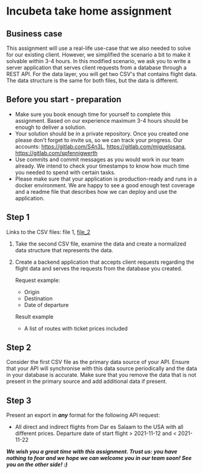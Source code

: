 # Incubeta take home assignment

## Business case

This assignment will use a real-life use-case that we also needed to solve for our existing client. However, we simplified the scenario a bit to make it solvable within 3-4 hours. In this modified scenario, we ask you to write a server application that serves client requests from a database through a REST API. For the data layer, you will get two CSV's that contains flight data. The data structure is the same for both files, but the data is different.

## Before you start - preparation

- Make sure you book enough time for yourself to complete this assignment. Based on our experience maximum 3-4 hours should be enough to deliver a solution.
- Your solution should be in a private repository. Once you created one please don't forget to invite us, so we can track your progress. Our accounts: https://gitlab.com/S4n3L, https://gitlab.com/miguelosana, https://gitlab.com/spfennigwerth
- Use commits and commit messages as you would work in our team already. We intend to check your timestamps to know how much time you needed to spend with certain tasks.
- Please make sure that your application is production-ready and runs in a docker environment. We are happy to see a good enough test coverage and a readme file that describes how we can deploy and use the application.

## Step 1

Links to the CSV files: file 1, [file_2](./feed-google-qatar-application-side.csv)

1. Take the second CSV file, examine the data and create a normalized data structure that represents the data.
2. Create a backend application that accepts client requests regarding the flight data and serves the requests from the database you created.
    
    Request example:
    
    - Origin
    - Destination
    - Date of departure
    
    Result example
    
    - A list of routes with ticket prices included

## Step 2

Consider the first CSV file as the primary data source of your API. Ensure that your API will synchronise with this data source periodically and the data in your database is accurate. Make sure that you remove the data that is not present in the primary source and add additional data if present.

## Step 3

Present an export in ***any*** format for the following API request:

* All direct and indirect flights from Dar es Salaam to the USA with all different prices. Departure date of start flight > 2021-11-12 and < 2021-11-22

***We wish you a great time with this assignment. Trust us: you have nothing to fear and we hope we can welcome you in our team soon! See you on the other side! :)***

